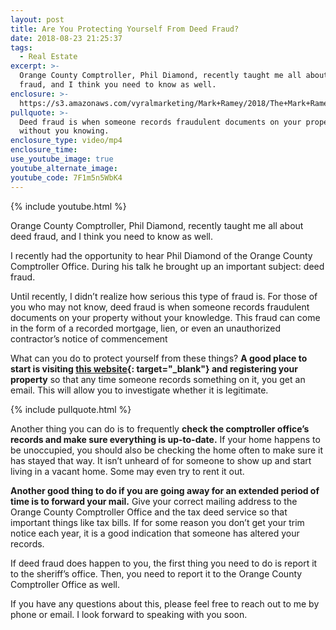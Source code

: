 ```yaml
---
layout: post
title: Are You Protecting Yourself From Deed Fraud?
date: 2018-08-23 21:25:37
tags:
  - Real Estate
excerpt: >-
  Orange County Comptroller, Phil Diamond, recently taught me all about deed
  fraud, and I think you need to know as well.
enclosure: >-
  https://s3.amazonaws.com/vyralmarketing/Mark+Ramey/2018/The+Mark+Ramey+Group-+Property+Fraud.mp4
pullquote: >-
  Deed fraud is when someone records fraudulent documents on your property
  without you knowing.
enclosure_type: video/mp4
enclosure_time:
use_youtube_image: true
youtube_alternate_image:
youtube_code: 7F1m5n5WbK4
---
```


{% include youtube.html %}

Orange County Comptroller, Phil Diamond, recently taught me all about deed fraud, and I think you need to know as well.

I recently had the opportunity to hear Phil Diamond of the Orange County Comptroller Office. During his talk he brought up an important subject: deed fraud.&nbsp;

Until recently, I didn’t realize how serious this type of fraud is. For those of you who may not know, deed fraud is when someone records fraudulent documents on your property without your knowledge. This fraud can come in the form of a recorded mortgage, lien, or even an unauthorized contractor’s notice of commencement&nbsp;

What can you do to protect yourself from these things? **A good place to start is visiting [this website](http://www.occompt.com/official-records/fraud/){: target="_blank"} and registering your property** so that any time someone records something on it, you get an email. This will allow you to investigate whether it is legitimate.

{% include pullquote.html %}

Another thing you can do is to frequently **check the comptroller office’s records and make sure everything is up-to-date.** If your home happens to be unoccupied, you should also be checking the home often to make sure it has stayed that way. It isn’t unheard of for someone to show up and start living in a vacant home. Some may even try to rent it out.

**Another good thing to do if you are going away for an extended period of time is to forward your mail.** Give your correct mailing address to the Orange County Comptroller Office and the tax deed service so that important things like tax bills. If for some reason you don’t get your trim notice each year, it is a good indication that someone has altered your records.&nbsp;

If deed fraud does happen to you, the first thing you need to do is report it to the sheriff’s office. Then, you need to report it to the Orange County Comptroller Office as well.&nbsp;

If you have any questions about this, please feel free to reach out to me by phone or email. I look forward to speaking with you soon.